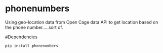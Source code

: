 # phonenumbers
Using geo-location data from Open Cage data API to get location based on the phone number.....sort of.

#Dependencies

```
pip install phonenumbers
```
